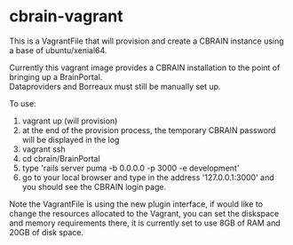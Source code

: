 # cbrain-vagrant
This is a VagrantFile that will provision and create a CBRAIN instance using a base of ubuntu/xenial64.

Currently this vagrant image provides a CBRAIN installation to the point of bringing up a BrainPortal.  
Dataproviders and Borreaux must still be manually set up.

To use:
1. vagrant up (will provision)
1. at the end of the provision process, the temporary CBRAIN password will be displayed in the log
1. vagrant ssh
1. cd cbrain/BrainPortal
1. type 'rails server puma -b 0.0.0.0 -p 3000 -e development'
1. go to your local browser and type in the address '127.0.0.1:3000' and you should see the CBRAIN login page.


Note the VagrantFile is using the new plugin interface, if would like to change the resources allocated to the Vagrant, you can set the diskspace and memory requirements there, it is currently set to use 8GB of RAM and 20GB of disk space.
